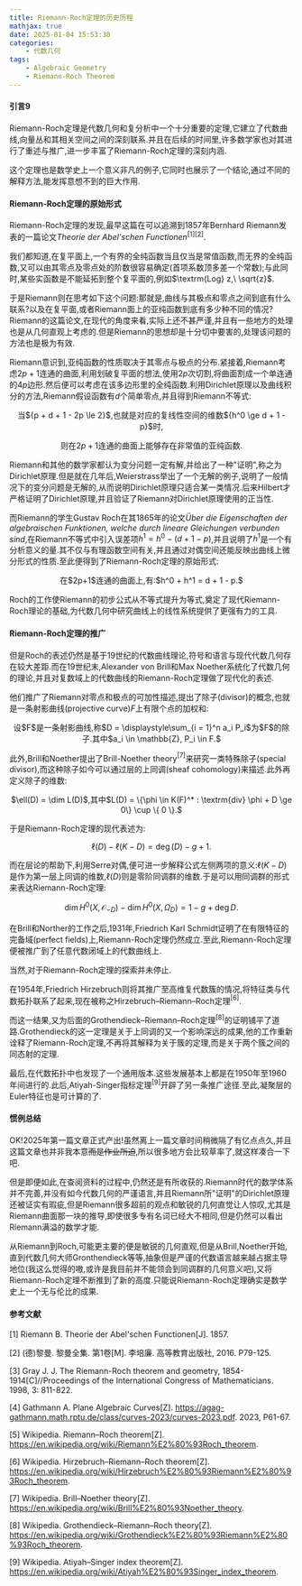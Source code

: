 ```yaml
---
title: Riemann-Roch定理的历史历程
mathjax: true
date: 2025-01-04 15:53:38
categories:
    - 代数几何
tags:
    - Algebraic Geometry
    - Riemann-Roch Theorem
---
```


#### 引言9

Riemann-Roch定理是代数几何和复分析中一个十分重要的定理,它建立了代数曲线,向量丛和其相关空间之间的深刻联系.并且在后续的时间里,许多数学家也对其进行了重述与推广,进一步丰富了Riemann-Roch定理的深刻内涵.

这个定理也是数学史上一个意义非凡的例子,它同时也展示了一个结论,通过不同的解释方法,能发挥意想不到的巨大作用.

#### Riemann-Roch定理的原始形式

Riemann-Roch定理的发现,最早这篇在可以追溯到1857年Bernhard Riemann发表的一篇论文*Theorie der Abel'schen Functionen*$^{[1][2]}$.

我们都知道,在复平面上,一个有界的全纯函数当且仅当是常值函数,而无界的全纯函数,又可以由其零点及零点处的阶数很容易确定(首项系数顶多差一个常数);与此同时,某些实函数是不能延拓到整个复平面的,例如$\textrm{Log} z,\ \sqrt{z}$.

于是Riemann则在思考如下这个问题:那就是,曲线与其极点和零点之间到底有什么联系?以及在复平面,或者Riemann面上的亚纯函数到底有多少种不同的情况?Riemann的这篇论文,在现代的角度来看,实际上还不甚严谨,并且有一些地方的处理也是从几何直观上考虑的.但是Riemann的思想却是十分切中要害的,处理该问题的方法也是极为有效.

Riemann意识到,亚纯函数的性质取决于其零点与极点的分布.紧接着,Riemann考虑$2p+1$连通的曲面,利用划破复平面的想法,使用$2p$次切割,将曲面割成一个单连通的$4p$边形.然后便可以考虑在该多边形里的全纯函数.利用Dirichlet原理以及曲线积分的方法,Riemann假设函数有$d$个简单零点,并且得到Riemann不等式:

<center>
当${p + d + 1 - 2p \le 2}$,也就是对应的复线性空间的维数${h^0 \ge d + 1 - p}$时,

则在${2p+1}$连通的曲面上能够存在非常值的亚纯函数.
</center>

Riemann和其他的数学家都认为变分问题一定有解,并给出了一种"证明",称之为Dirichlet原理.但是就在几年后,Weierstrass举出了一个无解的例子,说明了一般情况下的变分问题是无解的,从而说明Dirichlet原理只适合某一类情况.后来Hilbert才严格证明了Dirichlet原理,并且验证了Riemann对Dirichlet原理使用的正当性.

而Riemann的学生Gustav Roch在其1865年的论文*Über die Eigenschaften der algebraischen Funktionen, welche durch lineare Gleichungen verbunden sind*,在Riemann不等式中引入误差项$h^1 = h^0 - (d + 1 - p)$,并且说明了$h^1$是一个有分析意义的量.其不仅与有理函数空间有关,并且通过对偶空间还能反映出曲线上微分形式的性质.至此便得到了Riemann-Roch定理的原始形式:

<center>
在$2p+1$连通的曲面上,有:$h^0 + h^1 = d + 1 - p.$
</center>

Roch的工作使Riemann的初步公式从不等式提升为等式,奠定了现代Riemann-Roch理论的基础,为代数几何中研究曲线上的线性系统提供了更强有力的工具.

#### Riemann-Roch定理的推广

但是Roch的表述仍然是基于19世纪的代数曲线理论,符号和语言与现代代数几何存在较大差距.而在19世纪末,Alexander von Brill和Max Noether系统化了代数几何的理论,并且对复数域上的代数曲线的Riemann-Roch定理做了现代化的表述.

他们推广了Riemann对零点和极点的可加性描述,提出了除子(divisor)的概念,也就是一条射影曲线(projective curve)$F$上有限个点的加权和:

<center>
设$F$是一条射影曲线,称$D = \displaystyle\sum_{i = 1}^n a_i P_i$为$F$的除子.其中$a_i \in \mathbb{Z}, P_i \in F.$
</center>

此外,Brill和Noether提出了Brill-Noether theory$^{[7]}$来研究一类特殊除子(special divisor),而这种除子如今可以通过层的上同调(sheaf cohomology)来描述.此外再定义除子的维数:

<center>
$\ell(D) = \dim L(D)$,其中$L(D) = \{\phi \in K(F)^* : \textrm{div} \phi + D \ge 0\} \cup \{ 0 \}.$
</center>

于是Riemann-Roch定理的现代表述为:

$$\ell(D)-\ell(K-D)=\deg(D)-g+1.$$

而在层论的帮助下,利用Serre对偶,便可进一步解释公式左侧两项的意义:$\ell(K-D)$是作为第一层上同调的维数,$\ell(D)$则是零阶同调群的维数.于是可以用同调群的形式来表达Riemann-Roch定理:

$$\dim H^0(X, \mathcal{O}_{-D}) - \dim H^0(X, \Omega_D) = 1 - g + \deg D.$$

在Brill和Norther的工作之后,1931年,Friedrich Karl Schmidt证明了在有限特征的完备域(perfect fields)上,Riemann-Roch定理仍然成立.至此,Riemann-Roch定理便被推广到了任意代数闭域上的代数曲线上.

当然,对于Riemann-Roch定理的探索并未停止.

在1954年,Friedrich Hirzebruch则将其推广至高维复代数簇的情况,将特征类与代数拓扑联系了起来,现在被称之Hirzebruch–Riemann–Roch定理$^{[6]}$.

而这一结果,又为后面的Grothendieck–Riemann–Roch定理$^{[8]}$的证明铺平了道路.Grothendieck的这一定理是关于上同调的又一个影响深远的成果,他的工作重新诠释了Riemann-Roch定理,不再将其解释为关于簇的定理,而是关于两个簇之间的同态射的定理.

最后,在代数拓扑中也发现了一个通用版本.这些发展基本上都是在1950年至1960年间进行的.此后,Atiyah-Singer指标定理$^{[9]}$开辟了另一条推广途径.至此,凝聚层的Euler特征也是可计算的了.

#### 惯例总结

OK!2025年第一篇文章正式产出!虽然离上一篇文章时间稍微隔了有亿点点久,并且这篇文章也并非我本意~~而是作业所迫~~,所以很多地方会比较草率了,就这样凑合一下吧.

但是即便如此,在查阅资料的过程中,仍然还是有所收获的.Riemann时代的数学体系并不完善,并没有如今代数几何的严谨语言,并且Riemann所"证明"的Dirichlet原理还被证实有瑕疵,但是Riemann很多超前的观点和敏锐的几何直觉让人惊叹,尤其是Riemann曲面那一块的推导,即使很多专有名词已经大不相同,但是仍然可以看出Riemann满溢的数学才能.

从Riemann到Roch,可能更主要的便是敏锐的几何直观,但是从Brill,Noether开始,直到代数几何大师Gronthendieck等等,抽象但是严谨的代数语言越来越占据主导地位(我这么觉得的嗷,或许是我目前并不能领会到同调群的几何意义吧),又将Riemann-Roch定理不断推到了新的高度.只能说Riemann-Roch定理确实是数学史上一个无与伦比的成果.

#### 参考文献

[1] Riemann B. Theorie der Abel'schen Functionen[J]. 1857.

[2] (德)黎曼. 黎曼全集. 第1卷[M]. 李培廉. 高等教育出版社, 2016. P79-125.

[3] Gray J. J. The Riemann-Roch theorem and geometry, 1854-1914[C]//Proceedings of the International Congress of Mathematicians. 1998, 3: 811-822.

[4] Gathmann A. Plane Algebraic Curves[Z]. https://agag-gathmann.math.rptu.de/class/curves-2023/curves-2023.pdf. 2023, P61-67.

[5] Wikipedia. Riemann–Roch theorem[Z]. https://en.wikipedia.org/wiki/Riemann%E2%80%93Roch_theorem.

[6] Wikipedia. Hirzebruch–Riemann–Roch theorem[Z]. https://en.wikipedia.org/wiki/Hirzebruch%E2%80%93Riemann%E2%80%93Roch_theorem.

[7] Wikipedia. Brill–Noether theory[Z]. https://en.wikipedia.org/wiki/Brill%E2%80%93Noether_theory.

[8] Wikipedia. Grothendieck–Riemann–Roch theory[Z]. https://en.wikipedia.org/wiki/Grothendieck%E2%80%93Riemann%E2%80%93Roch_theorem.

[9] Wikipedia. Atiyah–Singer index theorem[Z]. https://en.wikipedia.org/wiki/Atiyah%E2%80%93Singer_index_theorem.